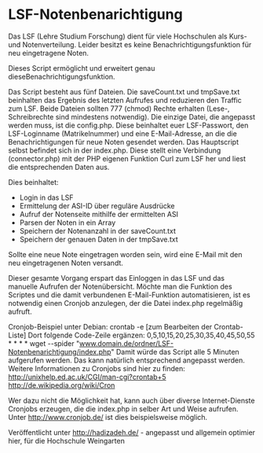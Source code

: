 # LSF-Notenbenarichtigung

Das LSF (Lehre Studium Forschung) dient für viele Hochschulen als Kurs- und Notenverteilung.
Leider besitzt es keine Benachrichtigungsfunktion für neu eingetragene Noten.

Dieses Script ermöglicht und erweitert genau dieseBenachrichtigungsfunktion.

Das Script besteht aus fünf Dateien.
Die saveCount.txt und tmpSave.txt beinhalten das Ergebnis des letzten Aufrufes und reduzieren den Traffic zum LSF.
Beide Dateien sollten 777 (chmod) Rechte erhalten (Lese-, Schreibrechte sind mindestens notwendig).
Die einzige Datei, die angepasst werden muss, ist die config.php.
Diese beinhaltet euer LSF-Passwort, den LSF-Loginname (Matrikelnummer) und eine E-Mail-Adresse, an die die Benachrichtigungen für neue Noten gesendet werden.
Das Hauptscript selbst befindet sich in der index.php. Diese stellt eine Verbindung (connector.php) mit der PHP eigenen Funktion Curl zum LSF her und liest die entsprechenden Daten aus.

Dies beinhaltet:
- Login in das LSF
- Ermittelung der ASI-ID über reguläre Ausdrücke
- Aufruf der Notenseite mithilfe der ermittelten ASI
- Parsen der Noten in ein Array
- Speichern der Notenanzahl in der saveCount.txt
- Speichern der genauen Daten in der tmpSave.txt


Sollte eine neue Note eingetragen worden sein, wird eine E-Mail mit den neu eingetragenen Noten versandt.

Dieser gesamte Vorgang erspart das Einloggen in das LSF und das manuelle Aufrufen der Notenübersicht.
Möchte man die Funktion des Scriptes und die damit verbundenen E-Mail-Funktion automatisieren, ist es notwendig einen Cronjob anzulegen, der die Datei index.php regelmäßig aufruft.

Cronjob-Beispiel unter Debian:
crontab -e [zum Bearbeiten der Crontab-Liste]
Dort folgende Code-Zeile ergänzen:
0,5,10,15,20,25,30,35,40,45,50,55 * * * * wget --spider "www.domain.de/ordner/LSF-Notenbenarichtigung/index.php"
Damit würde das Script alle 5 Minuten aufgerufen werden. Das kann natürlich entsprechend angepasst werden.
Weitere Informationen zu Cronjobs sind hier zu finden:
http://unixhelp.ed.ac.uk/CGI/man-cgi?crontab+5
http://de.wikipedia.org/wiki/Cron


Wer dazu nicht die Möglichkeit hat, kann auch über diverse Internet-Dienste Cronjobs erzeugen, die die index.php in selber Art und Weise aufrufen.
Unter http://www.cronjob.de/ ist dies beispielsweise möglich.

Veröffentlicht unter http://hadizadeh.de/ - angepasst und allgemein optimier hier, für die Hochschule Weingarten

